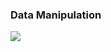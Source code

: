 ### Data Manipulation

![](https://github.com/shnlee-ds/VAXproject/blob/master/Data%20manipulation/manipulation%20process.png)
